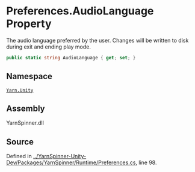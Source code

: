# Preferences.AudioLanguage Property

The audio language preferred by the user. Changes will
be written to disk during exit and ending play mode.


```csharp
public static string AudioLanguage { get; set; }
```



## Namespace
[`Yarn.Unity`](/api/csharp/yarn.unity/README.md)

## Assembly
YarnSpinner.dll

## Source
Defined in [../YarnSpinner-Unity-Dev/Packages/YarnSpinner/Runtime/Preferences.cs](https://github.com/YarnSpinnerTool/YarnSpinner-Unity//blob/develop/Runtime/Preferences.cs#L98), line 98.
